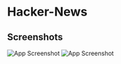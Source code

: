 # Hacker-News

## Screenshots

![App Screenshot](https://i.imgur.com/UjGYJVR.jpg)
![App Screenshot](https://i.imgur.com/Bj46sFT.jpg)
